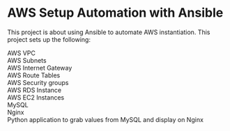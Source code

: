 # AWS Setup Automation with Ansible

This project is about using Ansible to automate AWS instantiation.
This project sets up the following:

AWS VPC </br>
AWS Subnets</br>
AWS Internet Gateway</br>
AWS Route Tables</br>
AWS Security groups</br>
AWS RDS Instance</br>
AWS EC2 Instances</br>
MySQL</br>
Nginx</br>
Python application to grab values from MySQL and display on Nginx</br>
